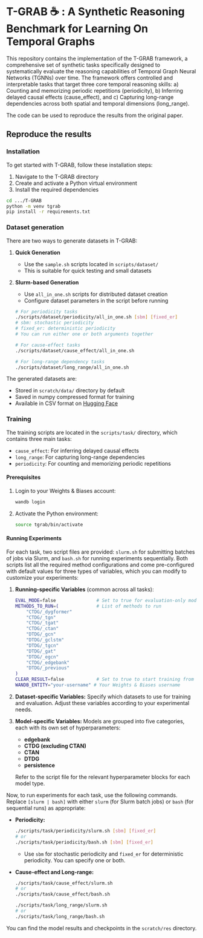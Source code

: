 # T-GRAB ☕ : A Synthetic Reasoning Benchmark for Learning On Temporal Graphs
This repository contains the implementation of the T-GRAB framework, a comprehensive set of synthetic tasks specifically designed to systematically evaluate the reasoning capabilities of Temporal Graph Neural Networks (TGNNs) over time. The framework offers controlled and interpretable tasks that target three core temporal reasoning skills:
a) Counting and memorizing periodic repetitions (periodicity),
b) Inferring delayed causal effects (cause_effect), and
c) Capturing long-range dependencies across both spatial and temporal dimensions (long_range).

The code can be used to reproduce the results from the original paper.

## Reproduce the results
### Installation
To get started with T-GRAB, follow these installation steps:

1. Navigate to the T-GRAB directory
2. Create and activate a Python virtual environment
3. Install the required dependencies

```bash
cd .../T-GRAB
python -m venv tgrab
pip install -r requirements.txt 
```
### Dataset generation
There are two ways to generate datasets in T-GRAB:

1. **Quick Generation**
   - Use the `sample.sh` scripts located in `scripts/dataset/`
   - This is suitable for quick testing and small datasets

2. **Slurm-based Generation**
   - Use `all_in_one.sh` scripts for distributed dataset creation
   - Configure dataset parameters in the script before running

   ```bash
   # For periodicity tasks
   ./scripts/dataset/periodicity/all_in_one.sh [sbm] [fixed_er]
   # sbm: stochastic periodicity
   # fixed_er: deterministic periodicity
   # You can run either one or both arguments together

   # For cause-effect tasks
   ./scripts/dataset/cause_effect/all_in_one.sh

   # For long-range dependency tasks
   ./scripts/dataset/long_range/all_in_one.sh
   ```

The generated datasets are:
- Stored in `scratch/data/` directory by default
- Saved in numpy compressed format for training
- Available in CSV format on [Hugging Face](https://huggingface.co/datasets/Gilestel/T-GRAB)

### Training
The training scripts are located in the `scripts/task/` directory, which contains three main tasks:
- `cause_effect`: For inferring delayed causal effects
- `long_range`: For capturing long-range dependencies
- `periodicity`: For counting and memorizing periodic repetitions

#### Prerequisites
1. Login to your Weights & Biases account:
   ```bash
   wandb login
   ```
2. Activate the Python environment:
   ```bash
   source tgrab/bin/activate
   ```

#### Running Experiments
For each task, two script files are provided: `slurm.sh` for submitting batches of jobs via Slurm, and `bash.sh` for running experiments sequentially. Both scripts list all the required method configurations and come pre-configured with default values for three types of variables, which you can modify to customize your experiments:

1. **Running-specific Variables** (common across all tasks):
   ```bash
   EVAL_MODE=false               # Set to true for evaluation-only mode
   METHODS_TO_RUN=(              # List of methods to run
       "CTDG/_dygformer"
       "CTDG/_tgn"
       "CTDG/_tgat"
       "CTDG/_ctan"
       "DTDG/_gcn"
       "DTDG/_gclstm"
       "DTDG/_tgcn"
       "DTDG/_gat"
       "DTDG/_egcn"
       "CTDG/_edgebank"
       "DTDG/_previous"
   )
   CLEAR_RESULT=false            # Set to true to start training from scratch
   WANDB_ENTITY="your-username" # Your Weights & Biases username
   ```

2. **Dataset-specific Variables:**
   Specify which datasets to use for training and evaluation. Adjust these variables according to your experimental needs.

3. **Model-specific Variables:**
   Models are grouped into five categories, each with its own set of hyperparameters:
   - **edgebank**
   - **CTDG (excluding CTAN)**
   - **CTAN**
   - **DTDG**
   - **persistence**
   
   Refer to the script file for the relevant hyperparameter blocks for each model type.

Now, to run experiments for each task, use the following commands. Replace `[slurm | bash]` with either `slurm` (for Slurm batch jobs) or `bash` (for sequential runs) as appropriate:

- **Periodicity:**
  ```bash
  ./scripts/task/periodicity/slurm.sh [sbm] [fixed_er]
  # or
  ./scripts/task/periodicity/bash.sh [sbm] [fixed_er]
  ```
  - Use `sbm` for stochastic periodicity and `fixed_er` for deterministic periodicity. You can specify one or both.

- **Cause-effect and Long-range:**
  ```bash
  ./scripts/task/cause_effect/slurm.sh
  # or
  ./scripts/task/cause_effect/bash.sh

  ./scripts/task/long_range/slurm.sh
  # or
  ./scripts/task/long_range/bash.sh
  ```

You can find the model results and checkpoints in the `scratch/res` directory.